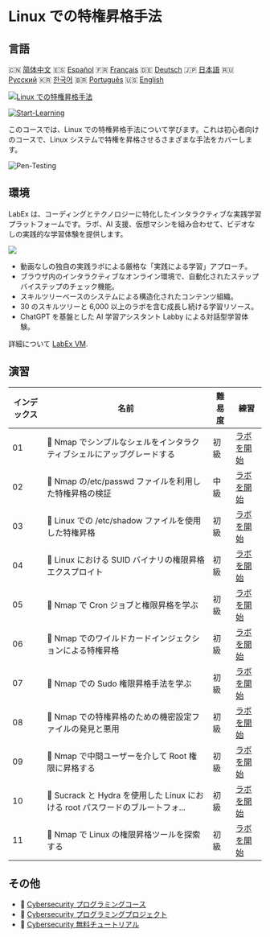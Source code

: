 # Linux での特権昇格手法

## 言語

🇨🇳 [简体中文](README_zh.md) 🇪🇸 [Español](README_es.md) 🇫🇷 [Français](README_fr.md) 🇩🇪 [Deutsch](README_de.md) 🇯🇵 [日本語](README_ja.md) 🇷🇺 [Русский](README_ru.md) 🇰🇷 [한국어](README_ko.md) 🇧🇷 [Português](README_pt.md) 🇺🇸 [English](README.md) 

[![Linux での特権昇格手法](https://cover-creator.labex.io/privilege-escalation-techniques-on-linux.png?lang=ja)](https://labex.io/ja/courses/privilege-escalation-techniques-on-linux)

[![Start-Learning](https://img.shields.io/badge/Start-Learning-whitesmoke?style=for-the-badge)](https://labex.io/ja/courses/privilege-escalation-techniques-on-linux)

このコースでは、Linux での特権昇格手法について学びます。これは初心者向けのコースで、Linux システムで特権を昇格させるさまざまな手法をカバーします。

![Pen-Testing](https://img.shields.io/badge/Pen-Testing-whitesmoke?style=for-the-badge&logo=pen-testing)


## 環境

LabEx は、コーディングとテクノロジーに特化したインタラクティブな実践学習プラットフォームです。ラボ、AI 支援、仮想マシンを組み合わせて、ビデオなしの実践的な学習体験を提供します。

![](https://tutorial-screenshot.getvm.io/images/vm-1725247253.png)

- 動画なしの独自の実践ラボによる厳格な「実践による学習」アプローチ。
- ブラウザ内のインタラクティブなオンライン環境で、自動化されたステップバイステップのチェック機能。
- スキルツリーベースのシステムによる構造化されたコンテンツ組織。
- 30 のスキルツリーと 6,000 以上のラボを含む成長し続ける学習リソース。
- ChatGPT を基盤とした AI 学習アシスタント Labby による対話型学習体験。

詳細について [LabEx VM](https://support.labex.io/using-labex/virtual-machine).

## 演習

|   インデックス | 名前                                                                           | 難易度   | 練習                                                                                                                                                   |
|----------------|--------------------------------------------------------------------------------|----------|--------------------------------------------------------------------------------------------------------------------------------------------------------|
|             01 | 📖 Nmap でシンプルなシェルをインタラクティブシェルにアップグレードする         | 初級     | <a target='_blank' href='https://labex.io/ja/tutorials/upgrade-simple-shell-to-interactive-shell-in-nmap-416148'>ラボを開始</a>                        |
|             02 | 📖 Nmap の/etc/passwd ファイルを利用した特権昇格の検証                         | 中級     | <a target='_blank' href='https://labex.io/ja/tutorials/explore-privilege-escalation-via-etc-passwd-file-in-nmap-416141'>ラボを開始</a>                 |
|             03 | 📖 Linux での /etc/shadow ファイルを使用した特権昇格                           | 初級     | <a target='_blank' href='https://labex.io/ja/tutorials/escalate-privileges-using-etc-shadow-file-in-linux-416142'>ラボを開始</a>                       |
|             04 | 📖 Linux における SUID バイナリの権限昇格エクスプロイト                        | 初級     | <a target='_blank' href='https://labex.io/ja/tutorials/nmap-exploit-suid-binaries-for-privilege-escalation-in-linux-416147'>ラボを開始</a>             |
|             05 | 📖 Nmap で Cron ジョブと権限昇格を学ぶ                                         | 初級     | <a target='_blank' href='https://labex.io/ja/tutorials/learn-cron-jobs-and-privilege-escalation-in-nmap-416140'>ラボを開始</a>                         |
|             06 | 📖 Nmap でのワイルドカードインジェクションによる特権昇格                       | 初級     | <a target='_blank' href='https://labex.io/ja/tutorials/perform-wildcard-injection-in-nmap-for-privilege-escalation-416144'>ラボを開始</a>              |
|             07 | 📖 Nmap での Sudo 権限昇格手法を学ぶ                                           | 初級     | <a target='_blank' href='https://labex.io/ja/tutorials/learn-sudo-privilege-escalation-methods-in-nmap-416145'>ラボを開始</a>                          |
|             08 | 📖 Nmap での特権昇格のための機密設定ファイルの発見と悪用                       | 初級     | <a target='_blank' href='https://labex.io/ja/tutorials/find-and-exploit-sensitive-config-files-for-privilege-escalation-in-nmap-416138'>ラボを開始</a> |
|             09 | 📖 Nmap で中間ユーザーを介して Root 権限に昇格する                             | 初級     | <a target='_blank' href='https://labex.io/ja/tutorials/nmap-escalate-privileges-to-root-via-intermediate-user-in-nmap-416146'>ラボを開始</a>           |
|             10 | 📖 Sucrack と Hydra を使用した Linux における root パスワードのブルートフォ... | 初級     | <a target='_blank' href='https://labex.io/ja/tutorials/brute-force-root-password-in-linux-with-sucrack-and-hydra-416139'>ラボを開始</a>                |
|             11 | 📖 Nmap で Linux の権限昇格ツールを探索する                                    | 初級     | <a target='_blank' href='https://labex.io/ja/tutorials/explore-linux-privilege-escalation-tools-in-nmap-416143'>ラボを開始</a>                         |

## その他

- 🔗 [Cybersecurity プログラミングコース](https://github.com/labex-labs/awesome-programming-courses)
- 🔗 [Cybersecurity プログラミングプロジェクト](https://github.com/labex-labs/awesome-programming-projects)
- 🔗 [Cybersecurity 無料チュートリアル](https://github.com/labex-labs/cybersecurity-free-tutorials)


